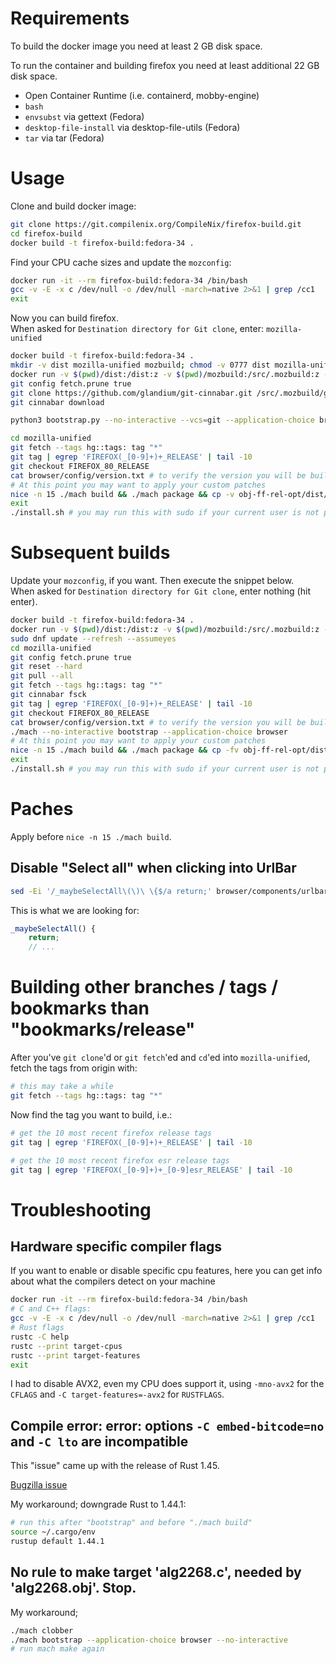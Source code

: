 # Requirements
To build the docker image you need at least 2 GB disk space.

To run the container and building firefox you need at least additional 22 GB disk space.

- Open Container Runtime (i.e. containerd, mobby-engine)
- `bash`
- `envsubst` via gettext (Fedora)
- `desktop-file-install` via desktop-file-utils (Fedora)
- `tar` via tar (Fedora)

# Usage

Clone and build docker image:

```sh
git clone https://git.compilenix.org/CompileNix/firefox-build.git
cd firefox-build
docker build -t firefox-build:fedora-34 .
```

Find your CPU cache sizes and update the `mozconfig`:

```sh
docker run -it --rm firefox-build:fedora-34 /bin/bash
gcc -v -E -x c /dev/null -o /dev/null -march=native 2>&1 | grep /cc1
exit
```

Now you can build firefox. \
When asked for `Destination directory for Git clone`, enter: `mozilla-unified`

```sh
docker build -t firefox-build:fedora-34 .
mkdir -v dist mozilla-unified mozbuild; chmod -v 0777 dist mozilla-unified mozbuild
docker run -v $(pwd)/dist:/dist:z -v $(pwd)/mozbuild:/src/.mozbuild:z -v $(pwd)/mozilla-unified:/src/mozilla-unified:z -v $(pwd)/mozconfig:/src/mozconfig:z -it --rm firefox-build:fedora-34 /bin/bash
git config fetch.prune true
git clone https://github.com/glandium/git-cinnabar.git /src/.mozbuild/git-cinnabar
git cinnabar download

python3 bootstrap.py --no-interactive --vcs=git --application-choice browser

cd mozilla-unified
git fetch --tags hg::tags: tag "*"
git tag | egrep 'FIREFOX(_[0-9]+)+_RELEASE' | tail -10
git checkout FIREFOX_80_RELEASE
cat browser/config/version.txt # to verify the version you will be building
# At this point you may want to apply your custom patches
nice -n 15 ./mach build && ./mach package && cp -v obj-ff-rel-opt/dist/firefox-*.tar.bz2 /dist/
exit
./install.sh # you may run this with sudo if your current user is not permitted to write into the installation directory (default is ~/bin/)
```

# Subsequent builds

Update your `mozconfig`, if you want. Then execute the snippet below. \
When asked for `Destination directory for Git clone`, enter nothing (hit enter).

```sh
docker build -t firefox-build:fedora-34 .
docker run -v $(pwd)/dist:/dist:z -v $(pwd)/mozbuild:/src/.mozbuild:z -v $(pwd)/mozilla-unified:/src/mozilla-unified:z -v $(pwd)/mozconfig:/src/mozconfig:z -it --rm firefox-build:fedora-34 /bin/bash
sudo dnf update --refresh --assumeyes
cd mozilla-unified
git config fetch.prune true
git reset --hard
git pull --all
git fetch --tags hg::tags: tag "*"
git cinnabar fsck
git tag | egrep 'FIREFOX(_[0-9]+)+_RELEASE' | tail -10
git checkout FIREFOX_80_RELEASE
cat browser/config/version.txt # to verify the version you will be building
./mach --no-interactive bootstrap --application-choice browser
# At this point you may want to apply your custom patches
nice -n 15 ./mach build && ./mach package && cp -fv obj-ff-rel-opt/dist/firefox-*.tar.bz2 /dist/
exit
./install.sh # you may run this with sudo if your current user is not permitted to write into the installation directory (default is ~/bin/)
```

# Paches

Apply before `nice -n 15 ./mach build`.

## Disable "Select all" when clicking into UrlBar

```sh
sed -Ei '/_maybeSelectAll\(\)\ \{$/a return;' browser/components/urlbar/UrlbarInput.jsm
```

This is what we are looking for:

```js
_maybeSelectAll() {
    return;
    // ...
```

# Building other branches / tags / bookmarks than "bookmarks/release"
After you've `git clone`'d or `git fetch`'ed and `cd`'ed into `mozilla-unified`, fetch the tags from origin with:

```sh
# this may take a while
git fetch --tags hg::tags: tag "*"
```

Now find the tag you want to build, i.e.:

```sh
# get the 10 most recent firefox release tags
git tag | egrep 'FIREFOX(_[0-9]+)+_RELEASE' | tail -10

# get the 10 most recent firefox esr release tags
git tag | egrep 'FIREFOX(_[0-9]+)+_[0-9]esr_RELEASE' | tail -10
```

# Troubleshooting
## Hardware specific compiler flags
If you want to enable or disable specific cpu features, here you can get info about what the compilers detect on your machine

```sh
docker run -it --rm firefox-build:fedora-34 /bin/bash
# C and C++ flags:
gcc -v -E -x c /dev/null -o /dev/null -march=native 2>&1 | grep /cc1
# Rust flags
rustc -C help
rustc --print target-cpus
rustc --print target-features
exit
```

I had to disable AVX2, even my CPU does support it, using `-mno-avx2` for the `CFLAGS` and `-C target-features=-avx2` for `RUSTFLAGS`.

## Compile error: error: options `-C embed-bitcode=no` and `-C lto` are incompatible
This "issue" came up with the release of Rust 1.45.

[Bugzilla issue](https://bugzilla.mozilla.org/show_bug.cgi?id=1640982)

My workaround; downgrade Rust to 1.44.1:
```sh
# run this after "bootstrap" and before "./mach build"
source ~/.cargo/env
rustup default 1.44.1
```

## No rule to make target 'alg2268.c', needed by 'alg2268.obj'. Stop.
My workaround;

```sh
./mach clobber
./mach bootstrap --application-choice browser --no-interactive
# run mach make again
```
